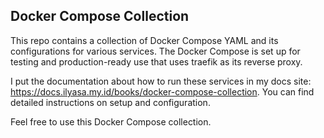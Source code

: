 ## Docker Compose Collection

This repo contains a collection of Docker Compose YAML and its configurations for various services. The Docker Compose is set up for testing and production-ready use that uses traefik as its reverse proxy.

I put the documentation about how to run these services in my docs site: https://docs.ilyasa.my.id/books/docker-compose-collection. You can find detailed instructions on setup and configuration. 

Feel free to use this Docker Compose collection.

